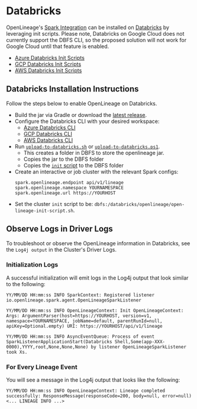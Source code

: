 # Databricks

OpenLineage's [Spark Integration](https://github.com/OpenLineage/OpenLineage/blob/a2d39a7a6f02474b2dfd1484f3a6d2810a5ffe30/integration/spark/README.md) can be installed on [Databricks](https://www.databricks.com/) by leveraging init scripts. Please note, Databricks on Google Cloud does not currently support the DBFS CLI, so the proposed solution will not work for Google Cloud until that feature is enabled. 

* [Azure Databricks Init Scripts](https://docs.microsoft.com/en-us/azure/databricks/clusters/init-scripts)
* [GCP Databricks Init Scripts](https://docs.gcp.databricks.com/clusters/init-scripts.html)
* [AWS Databricks Init Scripts](https://docs.databricks.com/clusters/init-scripts.html)

## Databricks Installation Instructions

Follow the steps below to enable OpenLineage on Databricks.

* Build the jar via Gradle or download the [latest release](https://search.maven.org/remote_content?g=io.openlineage&a=openlineage-spark&v=LATEST).
* Configure the Databricks CLI with your desired workspace:
    * [Azure Databricks CLI](https://docs.microsoft.com/en-us/azure/databricks/dev-tools/cli/)
    * [GCP Databricks CLI](https://docs.gcp.databricks.com/dev-tools/cli/index.html)
    * [AWS Databricks CLI](https://docs.databricks.com/dev-tools/cli/index.html)
* Run [`upload-to-databricks.sh`](https://github.com/OpenLineage/OpenLineage/blob/main/integration/spark/databricks/upload-to-databricks.sh) or [`upload-to-databricks.ps1`](https://github.com/OpenLineage/OpenLineage/blob/main/integration/spark/databricks/upload-to-databricks.ps1).
    * This creates a folder in DBFS to store the openlineage jar.
    * Copies the jar to the DBFS folder
    * Copies the [`init` script](https://github.com/OpenLineage/OpenLineage/blob/main/integration/spark/databricks/open-lineage-init-script.sh) to the DBFS folder
* Create an interactive or job cluster with the relevant Spark configs:
    ```
    spark.openlineage.endpoint api/v1/lineage
    spark.openlineage.namespace YOURNAMESPACE
    spark.openlineage.url https://YOURHOST
    ```
* Set the cluster `init` script to be: `dbfs:/databricks/openlineage/open-lineage-init-script.sh`.

## Observe Logs in Driver Logs

To troubleshoot or observe the OpenLineage information in Databricks, see the `Log4j output` in the Cluster's Driver Logs.

### Initialization Logs

A successful initialization will emit logs in the Log4j output that look similar to the following:

```
YY/MM/DD HH:mm:ss INFO SparkContext: Registered listener io.openlineage.spark.agent.OpenLineageSparkListener

YY/MM/DD HH:mm:ss INFO OpenLineageContext: Init OpenLineageContext: Args: ArgumentParser(host=https://YOURHOST, version=v1, namespace=YOURNAMESPACE, jobName=default, parentRunId=null, apiKey=Optional.empty) URI: https://YOURHOST/api/v1/lineage

YY/MM/DD HH:mm:ss INFO AsyncEventQueue: Process of event SparkListenerApplicationStart(Databricks Shell,Some(app-XXX-0000),YYYY,root,None,None,None) by listener OpenLineageSparkListener took Xs.
```

### For Every Lineage Event

You will see a message in the Log4j output that looks like the following:

```
YY/MM/DD HH:mm:ss INFO OpenLineageContext: Lineage completed successfully: ResponseMessage(responseCode=200, body=null, error=null) <... LINEAGE INFO ...>
```